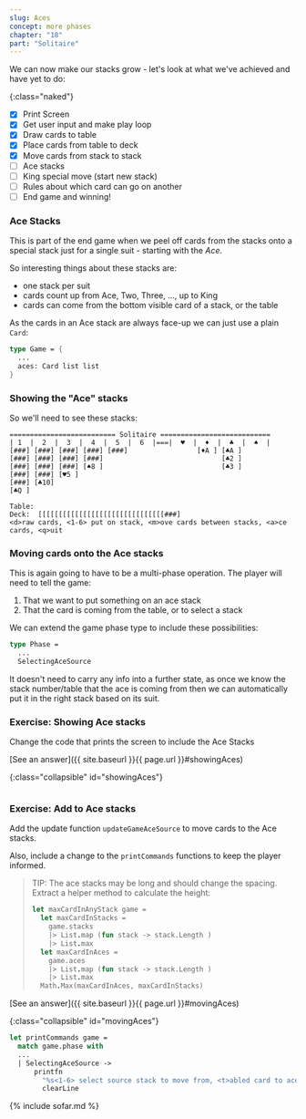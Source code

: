 ```yaml
---
slug: Aces
concept: more phases
chapter: "18"
part: "Solitaire"
---
```


We can now make our stacks grow - let's look at what we've achieved and have yet to do:

{:class="naked"}
- [x] Print Screen
- [x] Get user input and make play loop
- [x] Draw cards to table
- [x] Place cards from table to deck
- [x] Move cards from stack to stack
- [ ] Ace stacks
- [ ] King special move (start new stack)
- [ ] Rules about which card can go on another
- [ ] End game and winning!

### Ace Stacks

This is part of the end game when we peel off cards from the stacks onto a special stack just for a single suit - starting with the _Ace_.

So interesting things about these stacks are:
- one stack per suit
- cards count up from Ace, Two, Three, ..., up to King
- cards can come from the bottom visible card of a stack, or the table

As the cards in an Ace stack are always face-up we can just use a plain `Card`:
```fsharp
type Game = {
  ...
  aces: Card list list
}
```

### Showing the "Ace" stacks
So we'll need to see these stacks:
```
========================== Solitaire ===========================
| 1  |  2  |  3  |  4  |  5  |  6  |===|  ♥  |  ♦  |  ♣  |  ♠  |
[###] [###] [###] [###] [###]                 [♦A ] [♣A ]
[###] [###] [###] [###]                             [♣2 ]
[###] [###] [###] [♠8 ]                             [♣3 ]
[###] [###] [♥5 ]                  
[###] [♣10]                        
[♣Q ]                              

Table: 
Deck:  [[[[[[[[[[[[[[[[[[[[[[[[[[[[[[[###]
<d>raw cards, <1-6> put on stack, <m>ove cards between stacks, <a>ce cards, <q>uit
```

### Moving cards onto the Ace stacks

This is again going to have to be a multi-phase operation.  The player will need to tell the game:
1. That we want to put something on an ace stack
1. That the card is coming from the table, or to select a stack

We can extend the game phase type to include these possibilities:

```fsharp
type Phase = 
  ...
  SelectingAceSource
```

It doesn't need to carry any info into a further state, as once we know the stack number/table that the ace is coming from then we can automatically put it in the right stack based on its suit.

### Exercise: Showing Ace stacks

Change the code that prints the screen to include the Ace Stacks

[See an answer]({{ site.baseurl }}{{ page.url }}#showingAces)

{:class="collapsible" id="showingAces"}
```fsharp
```



### Exercise: Add to Ace stacks

Add the update function `updateGameAceSource` to move cards to the Ace stacks. 

Also, include a change to the `printCommands` functions to keep the player informed.  

> TIP: The ace stacks may be long and should change the spacing.  Extract a helper method to calculate the height:
> ```fsharp
> let maxCardInAnyStack game = 
>   let maxCardInStacks = 
>     game.stacks 
>     |> List.map (fun stack -> stack.Length )
>     |> List.max
>   let maxCardInAces = 
>     game.aces 
>     |> List.map (fun stack -> stack.Length )
>     |> List.max
>   Math.Max(maxCardInAces, maxCardInStacks)
> ```

[See an answer]({{ site.baseurl }}{{ page.url }}#movingAces)

{:class="collapsible" id="movingAces"}
```fsharp
let printCommands game =
  match game.phase with
  ...
  | SelectingAceSource ->
      printfn 
        "%s<1-6> select source stack to move from, <t>abled card to ace stack, <esc> Go back, <q>uit" 
        clearLine    
```

{% include sofar.md %}